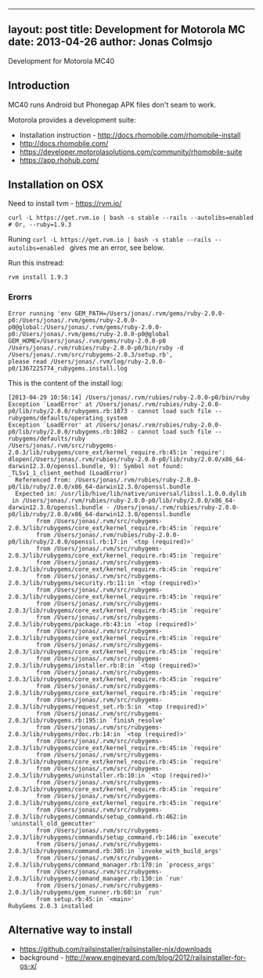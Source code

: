 
---
layout: post
title: Development for Motorola MC
date: 2013-04-26
author: Jonas Colmsjo
---

Development for Motorola MC40 





## Introduction

MC40 runs Android but Phonegap APK files don't seam to work.

Motorola provides a development suite:

 * Installation instruction - http://docs.rhomobile.com/rhomobile-install
 * http://docs.rhomobile.com/
 * https://developer.motorolasolutions.com/community/rhomobile-suite
 * https://app.rhohub.com/



## Installation on OSX


Need to install tvm  - https://rvm.io/

```
curl -L https://get.rvm.io | bash -s stable --rails --autolibs=enabled # Or, --ruby=1.9.3
```


Runing `curl -L https://get.rvm.io | bash -s stable --rails --autolibs=enabled ` gives me an error, see below.

Run this instread:

```
rvm install 1.9.3
```


### Erorrs

```
Error running 'env GEM_PATH=/Users/jonas/.rvm/gems/ruby-2.0.0-p0:/Users/jonas/.rvm/gems/ruby-2.0.0-p0@global:/Users/jonas/.rvm/gems/ruby-2.0.0-p0:/Users/jonas/.rvm/gems/ruby-2.0.0-p0@global GEM_HOME=/Users/jonas/.rvm/gems/ruby-2.0.0-p0 /Users/jonas/.rvm/rubies/ruby-2.0.0-p0/bin/ruby -d /Users/jonas/.rvm/src/rubygems-2.0.3/setup.rb',
please read /Users/jonas/.rvm/log/ruby-2.0.0-p0/1367225774_rubygems.install.log
```

This is the content of the install log:

```
[2013-04-29 10:56:14] /Users/jonas/.rvm/rubies/ruby-2.0.0-p0/bin/ruby
Exception `LoadError' at /Users/jonas/.rvm/rubies/ruby-2.0.0-p0/lib/ruby/2.0.0/rubygems.rb:1073 - cannot load such file -- rubygems/defaults/operating_system
Exception `LoadError' at /Users/jonas/.rvm/rubies/ruby-2.0.0-p0/lib/ruby/2.0.0/rubygems.rb:1082 - cannot load such file -- rubygems/defaults/ruby
/Users/jonas/.rvm/src/rubygems-2.0.3/lib/rubygems/core_ext/kernel_require.rb:45:in `require': dlopen(/Users/jonas/.rvm/rubies/ruby-2.0.0-p0/lib/ruby/2.0.0/x86_64-darwin12.3.0/openssl.bundle, 9): Symbol not found: _TLSv1_1_client_method (LoadError)
  Referenced from: /Users/jonas/.rvm/rubies/ruby-2.0.0-p0/lib/ruby/2.0.0/x86_64-darwin12.3.0/openssl.bundle
  Expected in: /usr/lib/hive/lib/native/universal/libssl.1.0.0.dylib
 in /Users/jonas/.rvm/rubies/ruby-2.0.0-p0/lib/ruby/2.0.0/x86_64-darwin12.3.0/openssl.bundle - /Users/jonas/.rvm/rubies/ruby-2.0.0-p0/lib/ruby/2.0.0/x86_64-darwin12.3.0/openssl.bundle
        from /Users/jonas/.rvm/src/rubygems-2.0.3/lib/rubygems/core_ext/kernel_require.rb:45:in `require'
        from /Users/jonas/.rvm/rubies/ruby-2.0.0-p0/lib/ruby/2.0.0/openssl.rb:17:in `<top (required)>'
        from /Users/jonas/.rvm/src/rubygems-2.0.3/lib/rubygems/core_ext/kernel_require.rb:45:in `require'
        from /Users/jonas/.rvm/src/rubygems-2.0.3/lib/rubygems/core_ext/kernel_require.rb:45:in `require'
        from /Users/jonas/.rvm/src/rubygems-2.0.3/lib/rubygems/security.rb:11:in `<top (required)>'
        from /Users/jonas/.rvm/src/rubygems-2.0.3/lib/rubygems/core_ext/kernel_require.rb:45:in `require'
        from /Users/jonas/.rvm/src/rubygems-2.0.3/lib/rubygems/core_ext/kernel_require.rb:45:in `require'
        from /Users/jonas/.rvm/src/rubygems-2.0.3/lib/rubygems/package.rb:43:in `<top (required)>'
        from /Users/jonas/.rvm/src/rubygems-2.0.3/lib/rubygems/core_ext/kernel_require.rb:45:in `require'
        from /Users/jonas/.rvm/src/rubygems-2.0.3/lib/rubygems/core_ext/kernel_require.rb:45:in `require'
        from /Users/jonas/.rvm/src/rubygems-2.0.3/lib/rubygems/installer.rb:8:in `<top (required)>'
        from /Users/jonas/.rvm/src/rubygems-2.0.3/lib/rubygems/core_ext/kernel_require.rb:45:in `require'
        from /Users/jonas/.rvm/src/rubygems-2.0.3/lib/rubygems/core_ext/kernel_require.rb:45:in `require'
        from /Users/jonas/.rvm/src/rubygems-2.0.3/lib/rubygems/request_set.rb:5:in `<top (required)>'
        from /Users/jonas/.rvm/src/rubygems-2.0.3/lib/rubygems.rb:195:in `finish_resolve'
        from /Users/jonas/.rvm/src/rubygems-2.0.3/lib/rubygems/rdoc.rb:14:in `<top (required)>'
        from /Users/jonas/.rvm/src/rubygems-2.0.3/lib/rubygems/core_ext/kernel_require.rb:45:in `require'
        from /Users/jonas/.rvm/src/rubygems-2.0.3/lib/rubygems/core_ext/kernel_require.rb:45:in `require'
        from /Users/jonas/.rvm/src/rubygems-2.0.3/lib/rubygems/uninstaller.rb:10:in `<top (required)>'
        from /Users/jonas/.rvm/src/rubygems-2.0.3/lib/rubygems/core_ext/kernel_require.rb:45:in `require'
        from /Users/jonas/.rvm/src/rubygems-2.0.3/lib/rubygems/core_ext/kernel_require.rb:45:in `require'
        from /Users/jonas/.rvm/src/rubygems-2.0.3/lib/rubygems/commands/setup_command.rb:462:in `uninstall_old_gemcutter'
        from /Users/jonas/.rvm/src/rubygems-2.0.3/lib/rubygems/commands/setup_command.rb:146:in `execute'
        from /Users/jonas/.rvm/src/rubygems-2.0.3/lib/rubygems/command.rb:305:in `invoke_with_build_args'
        from /Users/jonas/.rvm/src/rubygems-2.0.3/lib/rubygems/command_manager.rb:170:in `process_args'
        from /Users/jonas/.rvm/src/rubygems-2.0.3/lib/rubygems/command_manager.rb:130:in `run'
        from /Users/jonas/.rvm/src/rubygems-2.0.3/lib/rubygems/gem_runner.rb:60:in `run'
        from setup.rb:45:in `<main>'
RubyGems 2.0.3 installed
```


## Alternative way to install

 * https://github.com/railsinstaller/railsinstaller-nix/downloads
 * background - http://www.engineyard.com/blog/2012/railsinstaller-for-os-x/




